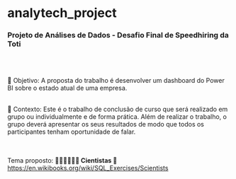# analytech_project
<h3>Projeto de Análises de Dados - Desafio Final de Speedhiring da Toti </h3><br><br>

🎯 Objetivo: A proposta do trabalho é desenvolver um dashboard do Power BI sobre o estado atual de uma empresa. <br><br>

📍 Contexto: Este é o trabalho de conclusão de curso que será realizado em grupo ou individualmente e de forma prática. Além de realizar o trabalho, o grupo deverá apresentar os seus resultados de modo que todos os participantes tenham oportunidade de falar.<br><br><br>

Tema proposto: <strong>👩🏻‍🔬👨🏻‍🔬 Cientistas </strong> 🔗 https://en.wikibooks.org/wiki/SQL_Exercises/Scientists
